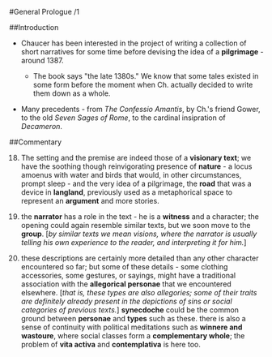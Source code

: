 #General Prologue /1

##Introduction

- Chaucer has been interested in the project of writing a collection of short narratives for some time before devising the idea of a __pilgrimage__ - around 1387.

	- The book says "the late 1380s." We know that some tales existed in some form before the moment when Ch. actually decided to write them down as a whole.

- Many precedents - from _The Confessio Amantis_, by Ch.'s friend Gower, to the old _Seven Sages of Rome_, to the cardinal insipration of _Decameron_.

##Commentary

18. The setting and the premise are indeed those of a __visionary text__; we have the soothing though reinvigorating presence of __nature__ - a locus amoenus with water and birds that would, in other circumstances, prompt sleep - and the very idea of a pilgrimage, the __road__ that was a device in __langland__, previously used as a metaphorical space to represent an __argument__ and more stories.

42. the __narrator__ has a role in the text - he is a __witness__ and a character; the opening could again resemble similar texts, but we soon move to the __group__. [_by similar texts we mean visions, where the narrator is usually telling his own experience to the reader, and interpreting it for him._]

207. these descriptions are certainly more detailed than any other character encountered so far; but some of these details - some clothing accessories, some gestures, or sayings, might have a traditional association with the __allegorical personae__ that we encountered elsewhere. [_that is, these types are also allegories; some of their traits are definitely already present in the depictions of sins or social categories of previous texts._] __synecdoche__ could be the common ground between __personae__ and __types__ such as these. there is also a sense of continuity with political meditations such as __winnere and wastoure__, where social classes form a __complementary whole__; the problem of __vita activa__ and __contemplativa__ is here too.
